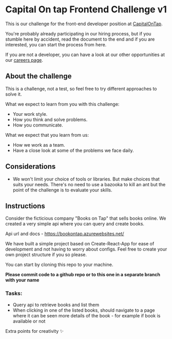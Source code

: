 # Capital On tap Frontend Challenge v1

This is our challenge for the front-end developer position at [CapitalOnTap](https://capitalontap.com/en).

You're probably already participating in our hiring process, but if you stumble here by accident, read the document to the end and if you are interested, you can start the process from here.

If you are not a developer, you can have a look at our other opportunities at our [careers page](https://capitalontap.com/en/careers).

## About the challenge

This is a challenge, not a test, so feel free to try different approaches to solve it.

What we expect to learn from you with this challenge:

- Your work style.
- How you think and solve problems.
- How you communicate.

What we expect that you learn from us:

- How we work as a team.
- Have a close look at some of the problems we face daily.

## Considerations

- We won't limit your choice of tools or libraries. But make choices that suits your needs. There's no need to use a bazooka to kill an ant but the point of the challenge is to evaluate your skills.

## Instructions

Consider the ficticious company "Books on Tap" that sells books online. We created a very simple api where you can query and create books.

Api url and docs - https://bookontap.azurewebsites.net/

We have built a simple project based on Create-React-App for ease of development and not having to worry about configs. Feel free to create your own project structure if you so please.

You can start by cloning this repo to your machine.

**Please commit code to a github repo or to this one in a separate branch with your name**

### Tasks:

- Query api to retrieve books and list them
- When clicking in one of the listed books, should navigate to a page where it can be seen more details of the book - for example if book is available or not

Extra points for creativity ✨
